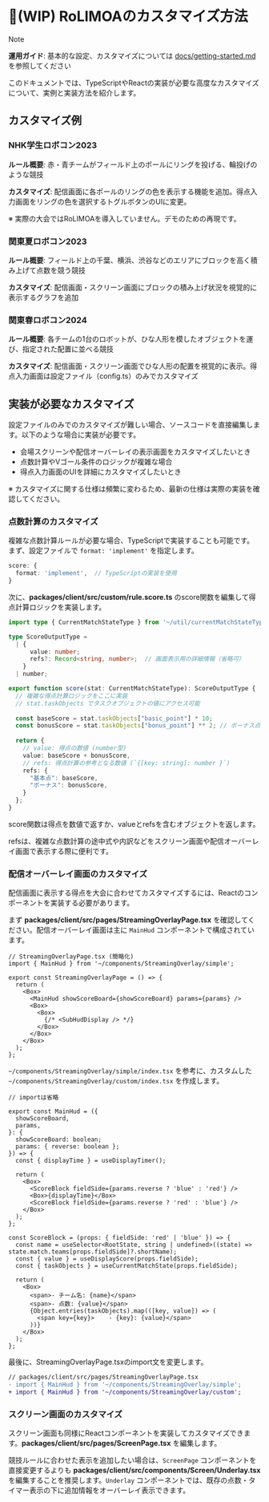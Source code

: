 # 🚧(WIP) RoLIMOAのカスタマイズ方法

> [!NOTE]
> **運用ガイド**: 基本的な設定、カスタマイズについては [docs/getting-started.md](./getting-started.md) を参照してください

このドキュメントでは、TypeScriptやReactの実装が必要な高度なカスタマイズについて、実例と実装方法を紹介します。

## カスタマイズ例

### NHK学生ロボコン2023

**ルール概要**: 赤・青チームがフィールド上のポールにリングを投げる、輪投げのような競技

**カスタマイズ**: 配信画面に各ポールのリングの色を表示する機能を追加。得点入力画面をリングの色を選択するトグルボタンのUIに変更。

※ 実際の大会ではRoLIMOAを導入していません。デモのための再現です。

### 関東夏ロボコン2023

**ルール概要**: フィールド上の千葉、横浜、渋谷などのエリアにブロックを高く積み上げて点数を競う競技

**カスタマイズ**: 配信画面・スクリーン画面にブロックの積み上げ状況を視覚的に表示するグラフを追加

### 関東春ロボコン2024

**ルール概要**: 各チームの1台のロボットが、ひな人形を模したオブジェクトを運び、指定された配置に並べる競技

**カスタマイズ**: 配信画面・スクリーン画面でひな人形の配置を視覚的に表示。得点入力画面は設定ファイル（config.ts）のみでカスタマイズ


## 実装が必要なカスタマイズ

設定ファイルのみでのカスタマイズが難しい場合、ソースコードを直接編集します。以下のような場合に実装が必要です。

- 会場スクリーンや配信オーバーレイの表示画面をカスタマイズしたいとき
- 点数計算やVゴール条件のロジックが複雑な場合
- 得点入力画面のUIを詳細にカスタマイズしたいとき

※ カスタマイズに関する仕様は頻繁に変わるため、最新の仕様は実際の実装を確認してください。

### 点数計算のカスタマイズ

複雑な点数計算ルールが必要な場合、TypeScriptで実装することも可能です。
まず、設定ファイルで `format: 'implement'` を指定します。

```typescript
score: {
  format: 'implement',  // TypeScriptの実装を使用
}
```

次に、**packages/client/src/custom/rule.score.ts** のscore関数を編集して得点計算ロジックを実装します。

```typescript
import type { CurrentMatchStateType } from '~/util/currentMatchStateType';

type ScoreOutputType =
  | {
      value: number;
      refs?: Record<string, number>;  // 画面表示用の詳細情報（省略可）
    }
  | number;

export function score(stat: CurrentMatchStateType): ScoreOutputType {
  // 複雑な得点計算ロジックをここに実装
  // stat.taskObjects でタスクオブジェクトの値にアクセス可能
  
  const baseScore = stat.taskObjects["basic_point"] * 10;
  const bonusScore = stat.taskObjects["bonus_point"] ** 2; // ボーナス点は2乗
  
  return {
    // value: 得点の数値 (number型)
    value: baseScore + bonusScore,
    // refs: 得点計算の参考となる数値 (`{[key: string]: number }`)
    refs: {
      "基本点": baseScore,
      "ボーナス": bonusScore,
    }
  };
}
```

score関数は得点を数値で返すか、valueとrefsを含むオブジェクトを返します。

refsは、複雑な点数計算の途中式や内訳などをスクリーン画面や配信オーバーレイ画面で表示する際に便利です。

### 配信オーバーレイ画面のカスタマイズ

配信画面に表示する得点を大会に合わせてカスタマイズするには、Reactのコンポーネントを実装する必要があります。

まず **packages/client/src/pages/StreamingOverlayPage.tsx** を確認してください。配信オーバーレイ画面は主に `MainHud` コンポーネントで構成されています。

```tsx
// StreamingOverlayPage.tsx (簡略化)
import { MainHud } from '~/components/StreamingOverlay/simple';

export const StreamingOverlayPage = () => {
  return (
    <Box>
      <MainHud showScoreBoard={showScoreBoard} params={params} />
      <Box>
        <Box>
          {/* <SubHudDisplay /> */}
        </Box>
      </Box>
    </Box>
  );
};
```

`~/components/StreamingOverlay/simple/index.tsx` を参考に、カスタムした `~/components/StreamingOverlay/custom/index.tsx` を作成します。

```tsx
// importは省略

export const MainHud = ({
  showScoreBoard,
  params,
}: {
  showScoreBoard: boolean;
  params: { reverse: boolean };
}) => {
  const { displayTime } = useDisplayTimer();

  return (
    <Box>
      <ScoreBlock fieldSide={params.reverse ? 'blue' : 'red'} />
      <Box>{displayTime}</Box>
      <ScoreBlock fieldSide={params.reverse ? 'red' : 'blue'} />
    </Box>
  );
};

const ScoreBlock = (props: { fieldSide: 'red' | 'blue' }) => {
  const name = useSelector<RootState, string | undefined>((state) => state.match.teams[props.fieldSide]?.shortName);
  const { value } = useDisplayScore(props.fieldSide);
  const { taskObjects } = useCurrentMatchState(props.fieldSide);

  return (
    <Box>
      <span>- チーム名: {name}</span>
      <span>- 点数: {value}</span>
      {Object.entries(taskObjects).map(([key, value]) => (
        <span key={key}>    - {key}: {value}</span>
      ))}
    </Box>
  );
};
```

最後に、StreamingOverlayPage.tsxのimport文を変更します。

```diff
// packages/client/src/pages/StreamingOverlayPage.tsx
- import { MainHud } from '~/components/StreamingOverlay/simple';
+ import { MainHud } from '~/components/StreamingOverlay/custom';
```

### スクリーン画面のカスタマイズ

スクリーン画面も同様にReactコンポーネントを実装してカスタマイズできます。**packages/client/src/pages/ScreenPage.tsx** を編集します。 

競技ルールに合わせた表示を追加したい場合は、`ScreenPage` コンポーネントを直接変更するよりも **packages/client/src/components/Screen/Underlay.tsx** を編集することを推奨します。`Underlay` コンポーネントでは、既存の点数・タイマー表示の下に追加情報をオーバーレイ表示できます。

